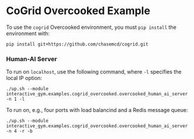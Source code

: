 # CoGrid Overcooked Example

To use the `cogrid` Overcooked environment, you must `pip install` the environment with:

```
pip install git+https://github.com/chasemcd/cogrid.git
```


### Human-AI Server

To run on `localhost`, use the following command, where `-l` specifies the local IP option:

`./up.sh --module interactive_gym.examples.cogrid_overcooked.overcooked_human_ai_server -n 1 -l`

To run on, e.g., four ports with load balancind and a Redis message queue:

`./up.sh --module interactive_gym.examples.cogrid_overcooked.overcooked_human_ai_server -n 4 -r -b`
